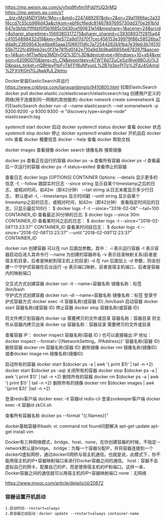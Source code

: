 https://mp.weixin.qq.com/s/yfxq9fvfmi1jFddYUQ3rMQ
https://mp.weixin.qq.com/s?__biz=MzI4NDY5Mjc1Mg==&mid=2247489297&idx=2&sn=29a11986ac2a33f4ccd7c55cb986d43a&chksm=ebf6cf6edc81467897695730dd370e261b1d647e3bfdcf1ff4bf0f5b1685c0d30ce190631e14&mpshare=1&scene=24&srcid=&sharer_sharetime=1569380317275&sharer_shareid=c39308937f2815a44c41054898432d19&key=9e572a9d17d70f7cec456153e39979f86c58526ba7dda9c23608543ce6be85aaa31066111dfc7a72544262b91ba7e39eb3b7451055b7f22fc499eb2ec0f31e7815d0142e710a9d3b9ba66856e878267f&ascene=14&uin=MTIwNzg3MDIyOQ%3D%3D&devicetype=Windows+10+x64&version=62090070&lang=zh_CN&exportkey=ATWT9d7ZuCeSzi9lye9BOJU%3D&pass_ticket=nQBHpyPlpFvTbFFf8uNfyuoL%2B7g3pvPlTg%2FdJ4GAmsI%2FXVKGH7GJAwkRJL2lptnu


Docker安装ElasticSearch并运行
https://www.cnblogs.com/jianxuanbing/p/9410800.html
拉取ElasticSearch
docker pull docker.elastic.co/elasticsearch/elasticsearch:tag
创建用户定义的网络(用于连接到同一网络的其他服务)
docker network create somenetwork
运行ElasticSearch
docker run -d --name elasticsearch --net somenetwork -p 9200:9200 -p 9300:9300 -e "discovery.type=single-node" elasticsearch:tag

systemctl start docker		启动 docker
systemctl status docker		查看 docker 状态
systemctl stop docker		停止 docker
systemctl enable docker		开机自启
docker info 			    查看 docker 概要信息
docker --help			    查看 docker 帮助文档

docker images               查看镜像
docker search 镜像名称       搜索镜像

docker ps                   查看正在运行的容器
docker ps -a                查看所有容器
docker ps -l                查看最后一次运行的容器
docker ps -f status=exited  查看停止的容器

查看日志
docker logs [OPTIONS] CONTAINER
  Options:
        --details        显示更多的信息
    -f, --follow         跟踪实时日志
        --since string   显示自某个timestamp之后的日志，或相对时间，如42m（即42分钟）
        --tail string    从日志末尾显示多少行日志， 默认是all
    -t, --timestamps     显示时间戳
        --until string   显示自某个timestamp之前的日志，或相对时间，如42m（即42分钟）
查看指定时间后的日志，只显示最后100行：
$ docker logs -f -t --since="2018-02-08" --tail=100 CONTAINER_ID
查看最近30分钟的日志:
$ docker logs --since 30m CONTAINER_ID
查看某时间之后的日志：
$ docker logs -t --since="2018-02-08T13:23:37" CONTAINER_ID
查看某时间段日志：
$ docker logs -t --since="2018-02-08T13:23:37" --until "2018-02-09T12:23:37" CONTAINER_ID


docker run                  创建容器
可以在 run 后面加参数。其中：
-i   表示运行容器
-t   表示容器启动后进入其命令行
--name  为创建的容器命名
-v     表示目录映射关系(前者是宿主机目录，后者是映射到宿主机上的目录)
-d     在 run 后面加上 -d 参数，则会创建一个守护式容器在后台运行
-p     表示端口映射，前者是宿主机端口，后者是容器内的映射端口


交互式方式创建容器
docker run -it --name=容器名称 镜像名称：标签 /bin/bash    
守护式方式创建容器
docker run -di --name=容器名称 镜像名称：标签
登录守护式容器方式
docker exec -it 容器名称(或容器 ID) /bin/bash
启动容器
docker start 容器名称(或容器 ID)
停止容器
docker stop 容器名称(或容器 ID)

将文件拷贝到容器内
docker cp 需要拷贝的文件或目录  容器名称：容器目录
将文件从容器内拷贝出来
docker cp 容器名称：容器目录	需要拷贝的文件或目录

查看容器 IP：
docker inspect 容器名称(容器 ID )
也可以直接输出 IP 地址：
docker inspect --format='{{NetworkSetting。IPAddress}}' 容器名称(容器 ID)
删除容器
docker rm 容器名称(容器 ID)
删除镜像
docker rmi 镜像名称(镜像ID)或者docker image rm 镜像名称(镜像ID)




启动所有的容器
docker start $(docker ps -a | awk '{ print $1}' | tail -n +2)
docker start $(docker ps -aq)
关闭所有的容器
docker stop $(docker ps -a | awk '{ print $1}' | tail -n +2)
删除所有的容器
docker rm $(docker ps -a | awk '{ print $1}' | tail -n +2)
删除所有的镜像
docker rmi $(docker images | awk '{print $3}' |tail -n +2)

登录redis客户端
docker exec -it 容器id redis-cli
登录zookeeper客户端
docker exec -it 容器id zkCli.sh

查看所有容器名称
docker ps --format "{{.Names}}"

docker基础容器中bash: vi: command not found问题解决
apt-get update
apt-get install vim

Docker有三种网络模式，bridge、host、none，在你创建容器的时候，不指定--network默认是bridge。
bridge：为每一个容器分配IP，并将容器连接到一个docker0虚拟网桥，通过docker0网桥与宿主机通信。也就是说，此模式下，你不能用宿主机的IP+容器映射端口来进行Docker容器之间的通信。
host：容器不会虚拟自己的网卡，配置自己的IP，而是使用宿主机的IP和端口。这样一来，Docker容器之间的通信就可以用宿主机的IP+容器映射端口
none：无网络

https://www.imooc.com/article/details/id/20872

### 容器设置开机启动
    1.启动时加--restart=always
    2.若容器已经启动：docker update --restart=always container-name